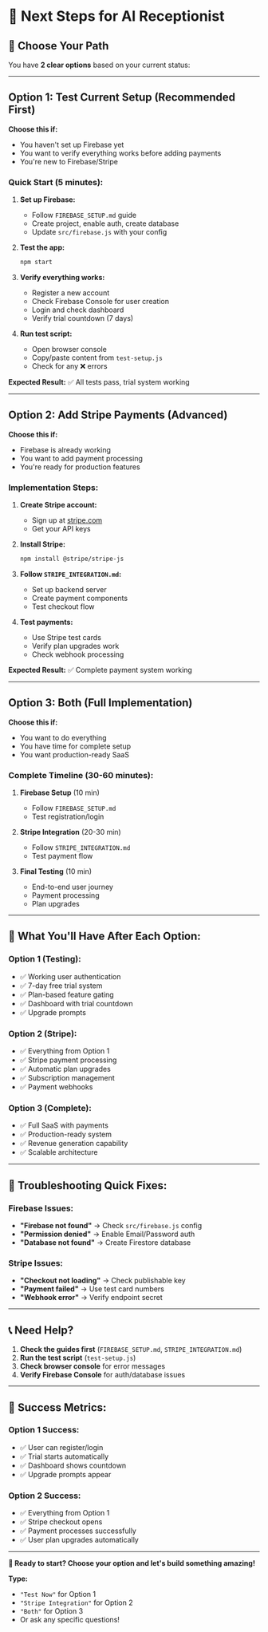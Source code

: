 # 🚀 Next Steps for AI Receptionist

## 🎯 **Choose Your Path**

You have **2 clear options** based on your current status:

---

## **Option 1: Test Current Setup** (Recommended First)

**Choose this if:**
- You haven't set up Firebase yet
- You want to verify everything works before adding payments
- You're new to Firebase/Stripe

### Quick Start (5 minutes):

1. **Set up Firebase:**
   - Follow `FIREBASE_SETUP.md` guide
   - Create project, enable auth, create database
   - Update `src/firebase.js` with your config

2. **Test the app:**
   ```bash
   npm start
   ```

3. **Verify everything works:**
   - Register a new account
   - Check Firebase Console for user creation
   - Login and check dashboard
   - Verify trial countdown (7 days)

4. **Run test script:**
   - Open browser console
   - Copy/paste content from `test-setup.js`
   - Check for any ❌ errors

**Expected Result:** ✅ All tests pass, trial system working

---

## **Option 2: Add Stripe Payments** (Advanced)

**Choose this if:**
- Firebase is already working
- You want to add payment processing
- You're ready for production features

### Implementation Steps:

1. **Create Stripe account:**
   - Sign up at [stripe.com](https://stripe.com)
   - Get your API keys

2. **Install Stripe:**
   ```bash
   npm install @stripe/stripe-js
   ```

3. **Follow `STRIPE_INTEGRATION.md`:**
   - Set up backend server
   - Create payment components
   - Test checkout flow

4. **Test payments:**
   - Use Stripe test cards
   - Verify plan upgrades work
   - Check webhook processing

**Expected Result:** ✅ Complete payment system working

---

## **Option 3: Both (Full Implementation)**

**Choose this if:**
- You want to do everything
- You have time for complete setup
- You want production-ready SaaS

### Complete Timeline (30-60 minutes):

1. **Firebase Setup** (10 min)
   - Follow `FIREBASE_SETUP.md`
   - Test registration/login

2. **Stripe Integration** (20-30 min)
   - Follow `STRIPE_INTEGRATION.md`
   - Test payment flow

3. **Final Testing** (10 min)
   - End-to-end user journey
   - Payment processing
   - Plan upgrades

---

## **🎯 What You'll Have After Each Option:**

### Option 1 (Testing):
- ✅ Working user authentication
- ✅ 7-day free trial system
- ✅ Plan-based feature gating
- ✅ Dashboard with trial countdown
- ✅ Upgrade prompts

### Option 2 (Stripe):
- ✅ Everything from Option 1
- ✅ Stripe payment processing
- ✅ Automatic plan upgrades
- ✅ Subscription management
- ✅ Payment webhooks

### Option 3 (Complete):
- ✅ Full SaaS with payments
- ✅ Production-ready system
- ✅ Revenue generation capability
- ✅ Scalable architecture

---

## **🚨 Troubleshooting Quick Fixes:**

### Firebase Issues:
- **"Firebase not found"** → Check `src/firebase.js` config
- **"Permission denied"** → Enable Email/Password auth
- **"Database not found"** → Create Firestore database

### Stripe Issues:
- **"Checkout not loading"** → Check publishable key
- **"Payment failed"** → Use test card numbers
- **"Webhook error"** → Verify endpoint secret

---

## **📞 Need Help?**

1. **Check the guides first** (`FIREBASE_SETUP.md`, `STRIPE_INTEGRATION.md`)
2. **Run the test script** (`test-setup.js`)
3. **Check browser console** for error messages
4. **Verify Firebase Console** for auth/database issues

---

## **🎉 Success Metrics:**

### Option 1 Success:
- ✅ User can register/login
- ✅ Trial starts automatically
- ✅ Dashboard shows countdown
- ✅ Upgrade prompts appear

### Option 2 Success:
- ✅ Everything from Option 1
- ✅ Stripe checkout opens
- ✅ Payment processes successfully
- ✅ User plan upgrades automatically

---

**🎯 Ready to start? Choose your option and let's build something amazing!**

**Type:**
- `"Test Now"` for Option 1
- `"Stripe Integration"` for Option 2  
- `"Both"` for Option 3
- Or ask any specific questions! 